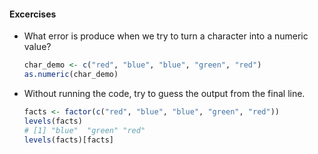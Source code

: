 #### Excercises

- What error is produce when we try to turn a character into a numeric value?
  ```r
  char_demo <- c("red", "blue", "blue", "green", "red")
  as.numeric(char_demo)
  ```
- Without running the code, try to guess the output from the final line.
  ```r
  facts <- factor(c("red", "blue", "blue", "green", "red"))
  levels(facts)
  # [1] "blue"  "green" "red"  
  levels(facts)[facts]
  ```
